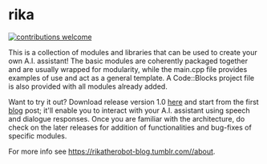 # rika 

[![contributions welcome](https://img.shields.io/badge/contributions-welcome-brightgreen.svg?style=flat)](https://github.com/Trivalse/rika/issues)

This is a collection of modules and libraries that can be used to create your own A.I. assistant! The basic modules are coherently packaged together and are usually wrapped for modularity, while the main.cpp file provides examples of use and act as a general template. A Code::Blocks project file is also provided with all modules already added.

Want to try it out? Download release version 1.0 [here](https://github.com/Trivalse/rika/releases) and start from the first [blog](https://rikatherobot-blog.tumblr.com//) post; it'll enable you to interact with your A.I. assistant using speech and dialogue responses. Once you are familiar with the architecture, do check on the later releases for addition of functionalities and bug-fixes of specific modules.

For more info see https://rikatherobot-blog.tumblr.com//about.

